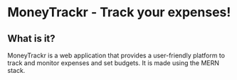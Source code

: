 # MoneyTrackr - Track your expenses!
## What is it?
MoneyTrackr is a web application that provides a user-friendly platform to track and monitor expenses and set budgets. It is made using the MERN stack.
